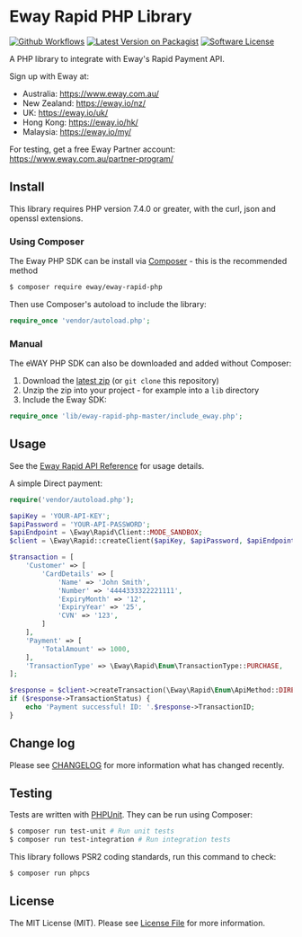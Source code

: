 # Eway Rapid PHP Library

[![Github Workflows][ico-workflow]][link-workflow]
[![Latest Version on Packagist][ico-version]][link-packagist]
[![Software License][ico-license]](LICENSE.md)

A PHP library to integrate with Eway's Rapid Payment API.

Sign up with Eway at:
 - Australia:    https://www.eway.com.au/
 - New Zealand:  https://eway.io/nz/
 - UK:           https://eway.io/uk/
 - Hong Kong:    https://eway.io/hk/
 - Malaysia:     https://eway.io/my/

For testing, get a free Eway Partner account: https://www.eway.com.au/partner-program/

## Install

This library requires PHP version 7.4.0 or greater, with the curl, json and openssl extensions.

### Using Composer

The Eway PHP SDK can be install via [Composer](https://getcomposer.org/) - this is the recommended method

```bash
$ composer require eway/eway-rapid-php
```

Then use Composer's autoload to include the library:

```php
require_once 'vendor/autoload.php';
```

### Manual

The eWAY PHP SDK can also be downloaded and added without Composer:

1. Download the [latest zip](https://github.com/eWAYPayment/eway-rapid-php/archive/master.zip) (or `git clone` this repository)
2. Unzip the zip into your project - for example into a `lib` directory
3. Include the Eway SDK:

```php
require_once 'lib/eway-rapid-php-master/include_eway.php';
```

## Usage

See the [Eway Rapid API Reference](https://eway.io/api-v3/?php) for usage details.

A simple Direct payment:

```php
require('vendor/autoload.php');

$apiKey = 'YOUR-API-KEY';
$apiPassword = 'YOUR-API-PASSWORD';
$apiEndpoint = \Eway\Rapid\Client::MODE_SANDBOX;
$client = \Eway\Rapid::createClient($apiKey, $apiPassword, $apiEndpoint);

$transaction = [
    'Customer' => [
        'CardDetails' => [
            'Name' => 'John Smith',
            'Number' => '4444333322221111',
            'ExpiryMonth' => '12',
            'ExpiryYear' => '25',
            'CVN' => '123',
        ]
    ],
    'Payment' => [
        'TotalAmount' => 1000,
    ],
    'TransactionType' => \Eway\Rapid\Enum\TransactionType::PURCHASE,
];

$response = $client->createTransaction(\Eway\Rapid\Enum\ApiMethod::DIRECT, $transaction);
if ($response->TransactionStatus) {
    echo 'Payment successful! ID: '.$response->TransactionID;
}
```

## Change log

Please see [CHANGELOG](CHANGELOG.md) for more information what has changed recently.

## Testing

Tests are written with [PHPUnit](https://phpunit.de/). They can be run using Composer:

```bash
$ composer run test-unit # Run unit tests
$ composer run test-integration # Run integration tests
```

This library follows PSR2 coding standards, run this command to check:

```bash
$ composer run phpcs
```

## License

The MIT License (MIT). Please see [License File](LICENSE.md) for more information.

[ico-workflow]: https://github.com/eWAYPayment/eway-rapid-php/actions/workflows/phpunit.yml/badge.svg
[ico-version]: https://img.shields.io/packagist/v/eway/eway-rapid-php.svg?style=flat-square
[ico-license]: https://img.shields.io/badge/license-MIT-brightgreen.svg?style=flat-square

[link-workflow]: https://github.com/eWAYPayment/eway-rapid-php/actions
[link-packagist]: https://packagist.org/packages/eway/eway-rapid-php
